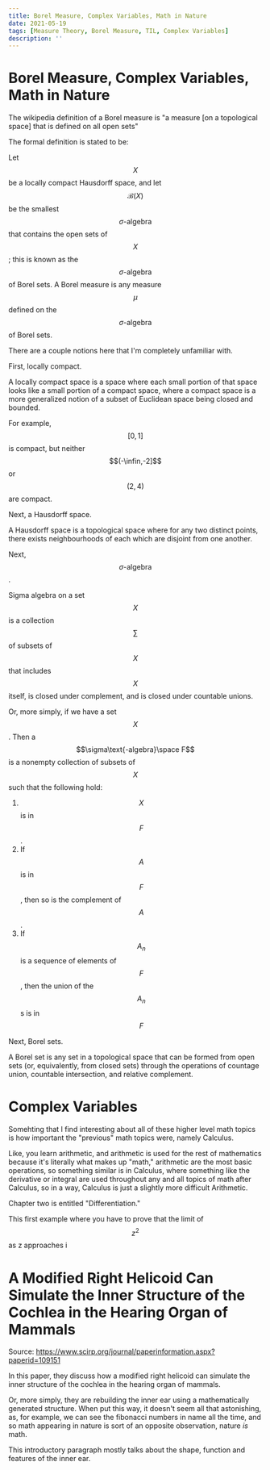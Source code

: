 ```yaml
---
title: Borel Measure, Complex Variables, Math in Nature
date: 2021-05-19
tags: [Measure Theory, Borel Measure, TIL, Complex Variables]
description: ''
---
```


# Borel Measure, Complex Variables, Math in Nature

The wikipedia definition of a Borel measure is "a measure [on a topological space] that is defined on all open sets"

The formal definition is stated to be:

Let $$X$$ be a locally compact Hausdorff space, and let $$\mathcal{B}(X)$$ be the smallest $$\sigma\text{-algebra}$$ that contains the open sets of $$X$$; this is known as the $$\sigma\text{-algebra}$$ of Borel sets. A Borel measure is any measure $$\mu$$ defined on the $$\sigma\text{-algebra}$$ of Borel sets.

There are a couple notions here that I'm completely unfamiliar with.

First, locally compact.

A locally compact space is a space where each small portion of that space looks like a small portion of a compact space, where a compact space is a more generalized notion of a subset of Euclidean space being closed and bounded.

For example, $$[0,1]$$ is compact, but neither $$(-\infin,-2]$$ or $$(2,4)$$ are compact.

Next, a Hausdorff space.

A Hausdorff space is a topological space where for any two distinct points, there exists neighbourhoods of each which are disjoint from one another.

Next, $$\sigma\text{-algebra}$$.

Sigma algebra on a set $$X$$ is a collection $$\sum$$ of subsets of $$X$$ that includes $$X$$ itself, is closed under complement, and is closed under countable unions.

Or, more simply, if we have a set $$X$$. Then a $$\sigma\text{-algebra}\space F$$ is a nonempty collection of subsets of $$X$$ such that the following hold:

1. $$X$$ is in $$F$$.
2. If $$A$$ is in $$F$$, then so is the complement of $$A$$.
3. If $$A_n$$ is a sequence of elements of $$F$$, then the union of the $$A_n$$s is in $$F$$

Next, Borel sets.

A Borel set is any set in a topological space that can be formed from open sets (or, equivalently, from closed sets) through the operations of countage union, countable intersection, and relative complement.

# Complex Variables

Somehting that I find interesting about all of these higher level math topics is how important the "previous" math topics were, namely Calculus.

Like, you learn arithmetic, and arithmetic is used for the rest of mathematics because it's literally what makes up "math," arithmetic are the most basic operations, so something similar is in Calculus, where something like the derivative or integral are used throughout any and all topics of math after Calculus, so in a way, Calculus is just a slightly more difficult Arithmetic.

Chapter two is entitled "Differentiation."

This first example where you have to prove that the limit of $$z^2$$ as z approaches i

# A Modified Right Helicoid Can Simulate the Inner Structure of the Cochlea in the Hearing Organ of Mammals

Source: https://www.scirp.org/journal/paperinformation.aspx?paperid=109151

In this paper, they discuss how a modified right helicoid can simulate the inner structure of the cochlea in the hearing organ of mammals.

Or, more simply, they are rebuilding the inner ear using a mathematically generated structure. When put this way, it doesn't seem all that astonishing, as, for example, we can see the fibonacci numbers in name all the time, and so math appearing in nature is sort of an opposite observation, nature *is* math.

This introductory paragraph mostly talks about the shape, function and features of the inner ear.